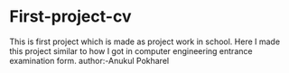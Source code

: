 # First-project-cv
This is first project which is made as project work in school. Here I made this project similar to how I got in computer engineering entrance examination form.
author:-Anukul Pokharel
